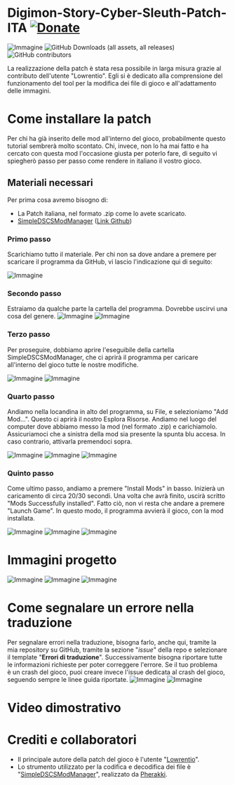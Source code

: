 # Digimon-Story-Cyber-Sleuth-Patch-ITA [![Donate](https://img.shields.io/badge/Donate-PayPal-blue.svg)](https://www.paypal.com/paypalme/verio12)

![Immagine](./img/LogoDigimon.png)
![GitHub Downloads (all assets, all releases)](https://img.shields.io/github/downloads/zSavT/Digimon-Story-Cyber-Sleuth-Patch-ITA/total)
![GitHub contributors](https://img.shields.io/github/contributors/zSavT/Digimon-Story-Cyber-Sleuth-Patch-ITA)


La realizzazione della patch è stata resa possibile in larga misura grazie al contributo dell'utente "Lowrentio". Egli si è dedicato alla comprensione del funzionamento del tool per la modifica dei file di gioco e all'adattamento delle immagini.

# Come installare la patch

Per chi ha già inserito delle mod all'interno del gioco, probabilmente questo tutorial sembrerà molto scontato. Chi, invece, non lo ha mai fatto e ha cercato con questa mod l'occasione giusta per poterlo fare, di seguito vi spiegherò passo per passo come rendere in italiano il vostro gioco.

## Materiali necessari

Per prima cosa avremo bisogno di:
- La Patch italiana, nel formato .zip come lo avete scaricato.
- [SimpleDSCSModManager](https://gamebanana.com/tools/8918) ([Link Github](https://github.com/Pherakki/SimpleDSCSModManager))

### Primo passo

Scarichiamo tutto il materiale.
Per chi non sa dove andare a premere per scaricare il programma da GitHub, vi lascio l'indicazione qui di seguito:

![Immagine](./img/t1.png)

###  Secondo passo

Estraiamo da qualche parte la cartella del programma.
Dovrebbe uscirvi una cosa del genere.
![Immagine](./img/t2.png)
![Immagine](./img/t3.png)

###  Terzo passo

Per proseguire, dobbiamo aprire l'eseguibile della cartella SimpleDSCSModManager, che ci aprirà il programma per caricare all'interno del gioco tutte le nostre modifiche.

![Immagine](./img/t4.png)
![Immagine](./img/t5.png)

###  Quarto passo

Andiamo nella locandina in alto del programma, su File, e selezioniamo "Add Mod...". Questo ci aprirà il nostro Esplora Risorse. Andiamo nel luogo del computer dove abbiamo messo la mod (nel formato .zip) e carichiamolo. Assicuriamoci che a sinistra della mod sia presente la spunta blu accesa. In caso contrario, attivarla premendoci sopra.

![Immagine](./img/t6.png)
![Immagine](./img/t7.png)
![Immagine](./img/t8.png)

###  Quinto passo

Come ultimo passo, andiamo a premere "Install Mods" in basso. Inizierà un caricamento di circa 20/30 secondi. Una volta che avrà finito, uscirà scritto "Mods Successfully installed". Fatto ciò, non vi resta che andare a premere "Launch Game". In questo modo, il programma avvierà il gioco, con la mod installata.


![Immagine](./img/t9.png)
![Immagine](./img/t10.png)
![Immagine](./img/t11.png)

# Immagini progetto

![Immagine](./img/1.png)
![Immagine](./img/2.png)
![Immagine](./img/3.png)

# Come segnalare un errore nella traduzione

Per segnalare errori nella traduzione, bisogna farlo, anche qui, tramite la mia repository su GitHub, tramite la sezione "*issue*" della repo e selezionare il template "**Errori di traduzione**". Successivamente bisogna riportare tutte le informazioni richieste per poter correggere l'errore.
Se il tuo problema è un crash del gioco, puoi creare invece l'issue dedicata al crash del gioco, seguendo sempre le linee guida riportate.
![Immagine](./img/Issue1.png)
![Immagine](./img/Issue2.png)

# Video dimostrativo



# Crediti e collaboratori

- Il principale autore della patch del gioco è l'utente "[Lowrentio](https://steamcommunity.com/id/Lowrentio/)".
- Lo strumento utilizzato per la codifica e decodifica dei file è "[SimpleDSCSModManager](https://gamebanana.com/tools/8918)", realizzato da [Pherakki](https://gamebanana.com/members/2101677).
